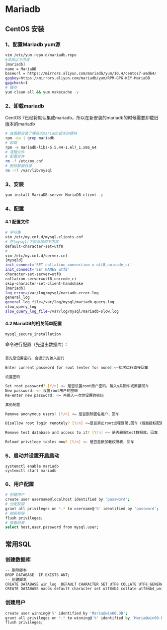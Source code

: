 





# Mariadb 

## CentOS 安装

### 1、配置Mariadb yum源

```bash
vim /etc/yum.repo.d/mariadb.repo
#添加以下内容
[mariadb]
name = MariaDB
baseurl = https://mirrors.aliyun.com/mariadb/yum/10.4/centos7-amd64/
gpgkey=https://mirrors.aliyun.com/mariadb/yum/RPM-GPG-KEY-MariaDB
gpgcheck=1
# 缓存
yum clean all && yum makecache -y
```

### 2、卸载mariadb

 CentOS 7已经将默认集成mariadb，所以在新安装的mariadb的时候需要卸载旧版本的mariadb

```bash
# 查看都安装了哪些的mariadb相关的模块
rpm -qa | grep mariadb
# 卸载
rpm -e mariadb-libs-5.5.44-1.el7_1.x86_64
# 清理文件
# 配置文件
rm -f /etc/my.cnf
# 删除数据目录
rm -rf /var/lib/mysql
```

### 3、安装

```bash
yum install MariaDB-server MariaDB-client -y
```

### 4、配置

#### 4.1 配置文件

```bash
# 字符集
vim /etc/my.cnf.d/mysql-clients.cnf
# 在[mysql]下面添加如下内容
default-character-set=utf8
#
vim /etc/my.cnf.d/server.cnf 
[mysqld]
init_connect='SET collation_connection = utf8_unicode_ci'
init_connect='SET NAMES utf8'
character-set-server=utf8
collation-server=utf8_unicode_ci
skip-character-set-client-handshake
[mariadb]
log_error=/var/log/mysql/mariadb-error.log
general_log
general_log_file=/var/log/mysql/mariadb-query.log
slow_query_log
slow_query_log_file=/var/log/mysql/mariadb-slow.log
```

#### 4.2  MariaDB的相关简单配置 

```bash
mysql_secure_installation
```

 命令进行配置（先退出数据库）：

```bash

首先是设置密码，会提示先输入密码
 
Enter current password for root (enter for none):<–初次运行直接回车
 
设置密码
 
Set root password? [Y/n] <– 是否设置root用户密码，输入y并回车或直接回车
New password: <– 设置root用户的密码
Re-enter new password: <– 再输入一次你设置的密码
 
其他配置
 
Remove anonymous users? [Y/n] <– 是否删除匿名用户，回车
 
Disallow root login remotely? [Y/n] <–是否禁止root远程登录,回车（后面授权配置）
 
Remove test database and access to it? [Y/n] <– 是否删除test数据库，回车
 
Reload privilege tables now? [Y/n] <– 是否重新加载权限表，回车
```

### 5、启动并设置开启启动

```
systemctl enable mariadb
systemctl start mariadb
```

### 6、用户配置

```bash
# 创建用户
create user username@localhost identified by 'password';
# 分配权限
grant all privileges on *.* to username@'%' identified by 'password';
# 刷新权限
flush privileges;
# 查看结果
select host,user,password from mysql.user;
```

## 常用SQL

### 创建数据库

```bash
-- 删除脚本
DROP DATABASE  IF EXISTS ANT;
-- 创建脚本
CREATE DATABASE win_log  DEFAULT CHARACTER SET UTF8 COLLATE UTF8_GENERAL_CI;
CREATE DATABASE nacos default character set utf8mb4 collate utf8mb4_unicode_ci;
```

### 创建用户

```bash
create user winning@'%' identified by 'Maria@win60.DB';
grant all privileges on *.* to winning@'%' identified by 'Maria@win60.DB';
flush privileges;
```

